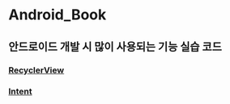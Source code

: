 # Android_Book
## 안드로이드 개발 시 많이 사용되는 기능 실습 코드
### [RecyclerView](https://thuglife.tistory.com/13)
### [Intent](https://thuglife.tistory.com/14)
